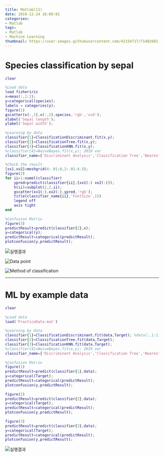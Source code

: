 ```yaml
---
title: Matlab(11)
date: 2019-12-24 16:09:01
categories:
- Matlab
tags:
- Matlab
- Machine Learning
thumbnail: https://user-images.githubusercontent.com/42334717/71402682-ddf16980-2670-11ea-974c-1966f6959e6a.png
---
```

# Species classification by sepal

~~~Matlab
clear
 
%Load data
load fisheriris
x=meas(:,1:2);
y=categorical(species);
labels = categories(y);
figure(1)
gscatter(x(:,1),x(:,2),species,'rgb','osd');
xlabel('Sepal length');
ylabel('Sepal width');
 
%Learning by data
classifier{1}=ClassificationDiscriminant.fit(x,y);
classifier{2}=ClassificationTree.fit(x,y);
classifier{3}=ClassificationKNN.fit(x,y);
%classifier{4}=NaiveBayes.fit(x,y); 2019 ver
classifier_name={'Discriminant Analysis','Classification Tree','Nearest Neighbor'}; %'Naive Bayes'
 
%Check the result
[xx1,xx2]=meshgrid(4:.01:8,2:.01:4.5);
figure(2)
for ii=1:numel(classifier)
    ypred=predict(classifier{ii},[xx1(:) xx2(:)]);
    h(ii)=subplot(2,2,ii);
    gscatter(xx1(:),xx2(:),ypred,'rgb');
    title(classifier_name{ii},'FontSize',15)
    legend off
    axis tight
end
 
%Confusion Matrix
figure(3)
predictResult=predict(classifier{2},x);
y=categorical(y);
predictResult=categorical(predictResult);
plotconfusion(y,predictResult);
~~~
<!-- more -->

![실행결과](https://user-images.githubusercontent.com/42334717/71402682-ddf16980-2670-11ea-974c-1966f6959e6a.png)

![Data point](https://user-images.githubusercontent.com/42334717/71402920-80a9e800-2671-11ea-8bf2-df4e8df4c00c.png)

![Method of classification](https://user-images.githubusercontent.com/42334717/71402926-83a4d880-2671-11ea-8a2f-117587bc4fc4.png)
***
# ML by example data

~~~Matlab
clear
 
%Load data
load('PracticeData.mat')
 
%Learning by data
classifier{1}=ClassificationDiscriminant.fit(data,Target); %data(:,1:2)로 어떤 데이터 쓸지 결정 가능
classifier{2}=ClassificationTree.fit(data,Target);
classifier{3}=ClassificationKNN.fit(data,Target);
%classifier{4}=NaiveBayes.fit(x,y); 2019 ver
classifier_name={'Discriminant Analysis','Classification Tree','Nearest Neighbor'}; %'Naive Bayes'
 
%Confusion Matrix
figure(1)
predictResult=predict(classifier{1},data);
y=categorical(Target);
predictResult=categorical(predictResult);
plotconfusion(y,predictResult);
 
figure(2)
predictResult=predict(classifier{2},data);
y=categorical(Target);
predictResult=categorical(predictResult);
plotconfusion(y,predictResult);
 
figure(3)
predictResult=predict(classifier{3},data);
y=categorical(Target);
predictResult=categorical(predictResult);
plotconfusion(y,predictResult);
~~~

![실행결과](https://user-images.githubusercontent.com/42334717/71402866-58ba8480-2671-11ea-9fb1-c53c8c9df8e0.png)